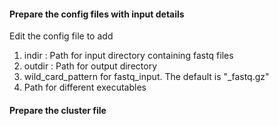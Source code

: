 #### Prepare the config files with input details

Edit the config file to add
1. indir : Path for input directory containing fastq files
2. outdir : Path for output directory
3. wild_card_pattern for fastq_input. The default is "_fastq.gz"
3. Path for different executables

#### Prepare the cluster file
